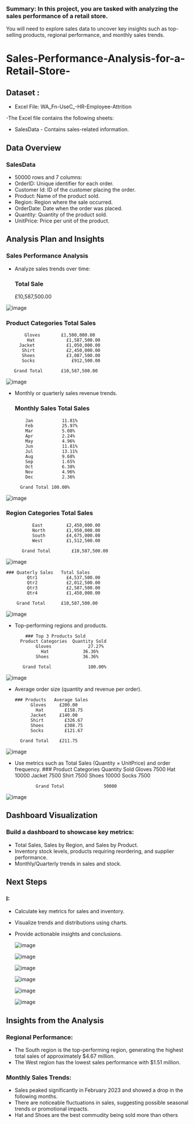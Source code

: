 ### Summary: In this project, you are tasked with analyzing the sales performance of a retail store. 
You will need to explore sales data to uncover key insights such as top-selling products, regional 
performance, and monthly sales trends.

# Sales-Performance-Analysis-for-a-Retail-Store-
## Dataset : 
- Excel File: WA_Fn-UseC_-HR-Employee-Attrition
  
-The Excel file contains the following sheets:

- SalesData - Contains sales-related information.

## Data Overview
### SalesData
- 50000 rows and 7 columns:
- OrderID: Unique identifier for each order.
- Customer Id: ID of the customer placing the order.
- Product: Name of the product sold.
- Region: Region where the sale occurred.
- OrderDate: Date when the order was placed.
- Quantity: Quantity of the product sold.
- UnitPrice: Price per unit of the product.

## Analysis Plan and Insights
### Sales Performance Analysis
- Analyze sales trends over time:

  ### Total Sale
   £10,587,500.00
  
![image](https://github.com/user-attachments/assets/b7bb0dd2-b63b-4a61-84d5-b71eedb71c53)

 ###  Product Categories 	 Total Sales 
           Gloves 	     £1,500,000.00 
            Hat 	       £1,587,500.00 
         Jacket 	       £1,050,000.00 
          Shirt 	       £2,450,000.00 
          Shoes 	       £3,087,500.00 
          Socks 	         £912,500.00 
      
       Grand Total 	     £10,587,500.00 

![image](https://github.com/user-attachments/assets/876c0f78-07bf-48e2-9358-1b9c38ca12be)


- Monthly or quarterly sales revenue trends.

  ### Monthly Sales	Total Sales
          Jan	        11.81%
          Feb	        25.97%
          Mar	        5.08%
          Apr	        2.24%
          May	        4.96%
          Jun	        11.81%
          Jul	        13.11%
          Aug	        9.68%
          Sep	        1.65%
          Oct	        6.38%
          Nov	        4.96%
          Dec	        2.36%

        Grand Total	100.00%

![image](https://github.com/user-attachments/assets/83540929-6f29-4212-9800-b71e2e98666a)

###     Region Categories	 Total Sales 
              East	       £2,450,000.00 
              North	       £1,950,000.00 
              South	       £4,675,000.00 
              West	       £1,512,500.00 

          Grand Total	     £10,587,500.00 

![image](https://github.com/user-attachments/assets/4bb92ff1-a9c1-4c66-96de-afeabfccf47b)


    ### Quaterly Sales	 Total Sales 
            Qtr1	       £4,537,500.00 
            Qtr2	       £2,012,500.00 
            Qtr3	       £2,587,500.00 
            Qtr4	       £1,450,000.00 
       
        Grand Total	     £10,587,500.00 

![image](https://github.com/user-attachments/assets/d79bdf29-d63b-47a3-b8cc-43ddfb1b18a5)


- Top-performing regions and products.

          ### Top 3 Products Sold	
        Product Categories	Quantity Sold
              Gloves	          27.27%
                Hat	            36.36%
              Shoes	            36.36%

         Grand Total	          100.00%

![image](https://github.com/user-attachments/assets/0e9f0e2f-aef2-44bd-badc-9c56dc3e09c3)

  
- Average order size (quantity and revenue per order).

      ### Products	 Average Sales 
            Gloves	   £200.00 
              Hat	     £158.75 
            Jacket	   £140.00 
            Shirt	     £326.67 
            Shoes	     £308.75 
            Socks	     £121.67 

        Grand Total	   £211.75
  
![image](https://github.com/user-attachments/assets/dd6a0709-69f6-4822-8d98-38f751163976)


- Use metrics such as Total Sales (Quantity × UnitPrice) and order frequency.
        ### Product Categories	Quantity Sold
                  Gloves	            7500
                    Hat	             10000
                  Jacket	            7500
                  Shirt	              7500
                  Shoes	             10000
                  Socks	              7500

              Grand Total	            50000

![image](https://github.com/user-attachments/assets/bf963d5d-dcc7-4255-af09-ec0f31372afc)

## Dashboard Visualization
### Build a dashboard to showcase key metrics:
- Total Sales, Sales by Region, and Sales by Product.
- Inventory stock levels, products requiring reordering, and supplier performance.
- Monthly/Quarterly trends in sales and stock.

## Next Steps
### I:

- Calculate key metrics for sales and inventory.
- Visualize trends and distributions using charts.
- Provide actionable insights and conclusions.


  ![image](https://github.com/user-attachments/assets/52a275ec-7f50-4703-95d7-dbe6e3ca2103)

  ![image](https://github.com/user-attachments/assets/3f5ab8ea-75a3-4c1a-a912-e336bc891b8e)


  ![image](https://github.com/user-attachments/assets/81c8ba90-9878-4376-ac50-bbbfb390375d)

  ![image](https://github.com/user-attachments/assets/cca20a4c-5e56-43b4-ae5b-9486b467780c)

  ![image](https://github.com/user-attachments/assets/8670ca15-8b76-4fb3-8c55-614df69f1e1f)


  ![image](https://github.com/user-attachments/assets/2607221c-39ef-4acd-bfa4-a0c4aab982ba)

## Insights from the Analysis
 ### Regional Performance:

- The South region is the top-performing region, generating the highest total sales of approximately $4.67 million.
- The West region has the lowest sales performance with $1.51 million.

### Monthly Sales Trends:

- Sales peaked significantly in February 2023 and showed a drop in the following months.
- There are noticeable fluctuations in sales, suggesting possible seasonal trends or promotional impacts.
- Hat and Shoes are the best commudity being sold more than others



